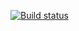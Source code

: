 [![Build status](https://ci.appveyor.com/api/projects/status/010apneul6nsjdo0?svg=true)](https://ci.appveyor.com/project/Dimonstratos/patterns-tesk2)
